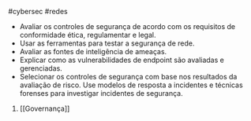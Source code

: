 #cybersec #redes

- Avaliar os controles de segurança de acordo com os requisitos de conformidade ética, regulamentar e legal.
- Usar as ferramentas para testar a segurança de rede.
- Avaliar as fontes de inteligência de ameaças.
- Explicar como as vulnerabilidades de endpoint são avaliadas e gerenciadas.
- Selecionar os controles de segurança com base nos resultados da avaliação de risco. Use modelos de resposta a incidentes e técnicas forenses para investigar incidentes de segurança.

1. [[Governança]]